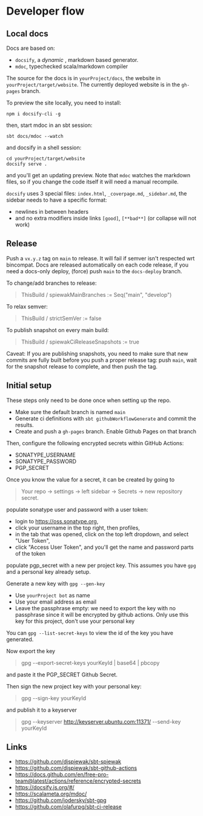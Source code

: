 # Developer flow

## Local docs

Docs are based on:

- `docsify`, a _dynamic_ , markdown based generator.
- `mdoc`, typechecked scala/markdown compiler

The source for the docs is in `yourProject/docs`, the website in
`yourProject/target/website`. The currently deployed website is in the
`gh-pages` branch.

To preview the site locally, you need to install:

```
npm i docsify-cli -g
```

then, start mdoc in an sbt session:

```
sbt docs/mdoc --watch
```

and docsify in a shell session:

```
cd yourProject/target/website
docsify serve .
```

and you'll get an updating preview.
Note that `mdoc` watches the markdown files, so if you change the code
itself it will need a manual recompile.

`docsify` uses 3 special files: `index.html`, `_coverpage.md`, `_sidebar.md`,
the sidebar needs to have a specific format:

- newlines in between headers
- and no extra modifiers inside links `[good]`, `[**bad**]` (or collapse will not work)

## Release

Push a `vx.y.z` tag on `main` to release. It will fail if semver isn't
respected wrt bincompat.
Docs are released automatically on each code release, if you need a
docs-only deploy, (force) push `main` to the `docs-deploy` branch.

To change/add branches to release:

> ThisBuild / spiewakMainBranches := Seq("main", "develop")

To relax semver:

> ThisBuild / strictSemVer := false

To publish snapshot on every main build:

> ThisBuild / spiewakCiReleaseSnapshots := true

Caveat:
If you are publishing snapshots, you need to make sure that new
commits are fully built before you push a proper release tag: push
`main`, wait for the snapshot release to complete, and then push the
tag.

## Initial setup

These steps only need to be done once when setting up the repo.

- Make sure the default branch is named `main`
- Generate ci definitions with `sbt githubWorkflowGenerate` and commit the results.
- Create and push a `gh-pages` branch. Enable Github Pages on that branch

Then, configure the following encrypted secrets within GitHub Actions:

- SONATYPE_USERNAME
- SONATYPE_PASSWORD
- PGP_SECRET

Once you know the value for a secret, it can be created by going to

> Your repo -> settings -> left sidebar -> Secrets -> new repository secret.

populate sonatype user and password with a user token:

- login to https://oss.sonatype.org,
- click your username in the top right, then profiles,
- in the tab that was opened, click on the top left dropdown, and select "User Token",
- click "Access User Token", and you'll get the name and password parts of the token

populate pgp_secret with a new per project key. This assumes you have
`gpg` and a personal key already setup.

Generate a new key with `gpg --gen-key`

- Use `yourProject bot` as name
- Use your email address as email
- Leave the passphrase empty: we need to export the key with no
  passphrase since it will be encrypted by github actions. Only use
  this key for this project, don't use your personal key

You can `gpg --list-secret-keys` to view the id of the key you have generated.

Now export the key

> gpg --export-secret-keys yourKeyId | base64 | pbcopy

and paste it the PGP_SECRET Github Secret.

Then sign the new project key with your personal key:

> gpg --sign-key yourKeyId

and publish it to a keyserver

> gpg --keyserver http://keyserver.ubuntu.com:11371/ --send-key yourKeyId


## Links

- https://github.com/djspiewak/sbt-spiewak
- https://github.com/djspiewak/sbt-github-actions
- https://docs.github.com/en/free-pro-team@latest/actions/reference/encrypted-secrets
- https://docsify.js.org/#/
- https://scalameta.org/mdoc/
- https://github.com/jodersky/sbt-gpg
- https://github.com/olafurpg/sbt-ci-release
